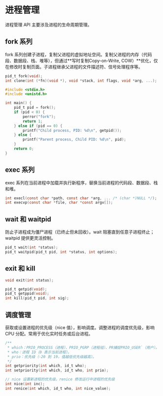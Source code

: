 # 进程管理
进程管理 API 主要涉及进程的生命周期管理。

## fork 系列
fork 系列创建子进程，复制父进程的虚拟地址空间。复制父进程的内存（代码段、数据段、栈、堆等），但通过**写时复制Copy-on-Write, COW）**优化，仅在修改时复制页面。子进程继承父进程的文件描述符、信号处理程序等。
```c
pid_t fork(void);
int clone(int (*fn)(void *), void *stack, int flags, void *arg, ...);

#include <stdio.h>
#include <unistd.h>

int main() {
    pid_t pid = fork();
    if (pid < 0) {
        perror("fork");
        return 1;
    } else if (pid == 0) {
        printf("Child process, PID: %d\n", getpid());
    } else {
        printf("Parent process, Child PID: %d\n", pid);
    }
    return 0;
}
```

## exec 系列
exec 系列在当前进程中加载并执行新程序，替换当前进程的代码段、数据段、栈和堆。

```c
int execl(const char *path, const char *arg, ... /* (char *)NULL */);
int execvp(const char *file, char *const argv[]);
```

## wait 和 waitpid
防止子进程成为僵尸进程（已终止但未回收）。wait 阻塞直到任意子进程终止；waitpid 提供更灵活控制。
```c
pid_t wait(int *status);
pid_t waitpid(pid_t pid, int *status, int options);
```

## exit 和 kill

```c
void exit(int status);

pid_t getpid(void);
pid_t getppid(void);
int kill(pid_t pid, int sig);
```

## 调度管理
获取或设置进程的优先级（nice 值），影响调度。调整进程的调度优先级，影响 CPU 分配。常用于优化实时任务或后台进程。
```c
/**
 * which：PRIO_PROCESS（进程）、PRIO_PGRP（进程组）、PR捕捉PRIO_USER`（用户）。
 * who：进程 ID（0 表示当前进程）。
 * prio：优先级（-20 到 19，值越低优先级越高）。
 */
int getpriority(int which, id_t who);
int setpriority(int which, id_t who, int prio);

// nice 设置新进程的优先级，renice 修改运行中进程的优先级
int nice(int inc);
int renice(int which, id_t who, int nice_value);
```